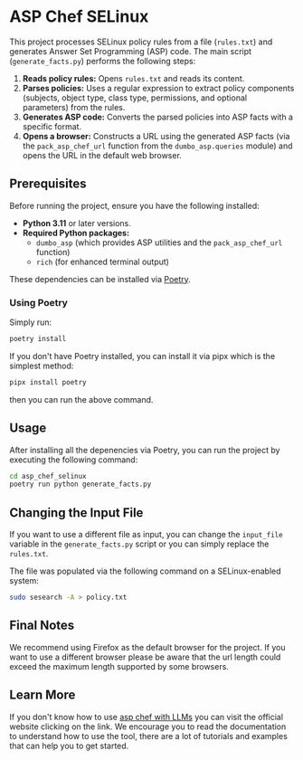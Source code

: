 # ASP Chef SELinux

This project processes SELinux policy rules from a file (`rules.txt`) and generates Answer Set Programming (ASP) code. The main script (`generate_facts.py`) performs the following steps:

1. **Reads policy rules:** Opens `rules.txt` and reads its content.
2. **Parses policies:** Uses a regular expression to extract policy components (subjects, object type, class type, permissions, and optional parameters) from the rules.
3. **Generates ASP code:** Converts the parsed policies into ASP facts with a specific format.
4. **Opens a browser:** Constructs a URL using the generated ASP facts (via the `pack_asp_chef_url` function from the `dumbo_asp.queries` module) and opens the URL in the default web browser.

## Prerequisites

Before running the project, ensure you have the following installed:

- **Python 3.11** or later versions.
- **Required Python packages:**
  - `dumbo_asp` (which provides ASP utilities and the `pack_asp_chef_url` function)
  - `rich` (for enhanced terminal output)
  
These dependencies can be installed via [Poetry](https://python-poetry.org/).

### Using Poetry

Simply run:

```bash
poetry install
```

If you don't have Poetry installed, you can install it via pipx which is the simplest method:

```bash
pipx install poetry
```

then you can run the above command.

## Usage

After installing all the depenencies via Poetry, you can run the project by executing the following command:

```bash
cd asp_chef_selinux
poetry run python generate_facts.py
```

## Changing the Input File
If you want to use a different file as input, you can change the `input_file` variable in the `generate_facts.py` script or you can simply replace the `rules.txt`.

The file was populated via the following command on a SELinux-enabled system:

```bash
sudo sesearch -A > policy.txt
```

## Final Notes

We recommend using Firefox as the default browser for the project. If you want to use a different browser please be aware that the url length could exceed the maximum length supported by some browsers.

## Learn More

If you don't know how to use [asp chef with LLMs](https://asp-chef.alviano.net/s/LLMs) you can visit the official website clicking on the link. We encourage you to read the documentation to understand how to use the tool, there are a lot of tutorials and examples that can help you to get started.
